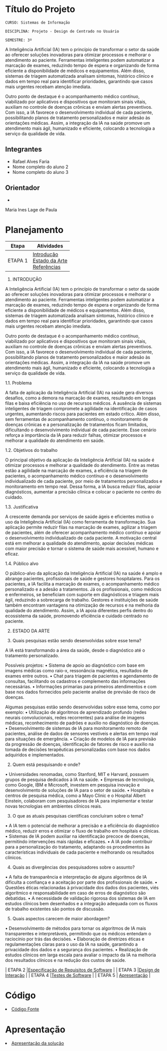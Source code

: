 # Título do Projeto

`CURSO: Sistemas de Informação`

`DISCIPLINA: Projeto - Design de Centrado no Usuário`

`SEMESTRE: 3º`

A Inteligência Artificial (IA) tem o princípio de transformar o setor da saúde ao oferecer soluções inovadoras para otimizar processos e melhorar o atendimento ao paciente. Ferramentas inteligentes podem automatizar a marcação de exames, reduzindo tempo de espera e organizando de forma eficiente a disponibilidade de médicos e equipamentos. Além disso, sistemas de triagem automatizada analisam sintomas, histórico clínico e dados em tempo real para identificar prioridades, garantindo que casos mais urgentes recebam atenção imediata.

Outro ponto de destaque é o acompanhamento médico contínuo, viabilizado por aplicativos e dispositivos que monitoram sinais vitais, auxiliam no controle de doenças crônicas e enviam alertas preventivos. Com isso, a IA favorece o desenvolvimento individual de cada paciente, possibilitando planos de tratamento personalizados e maior adesão às orientações médicas. Assim, a integração da IA na saúde promove um atendimento mais ágil, humanizado e eficiente, colocando a tecnologia a serviço da qualidade de vida.

## Integrantes

* Rafael Alves Faria
* Nome completo do aluno 2
* Nome completo do aluno 3


## Orientador

* 
Maria Ines Lage de Paula

# Planejamento

| Etapa         | Atividades |
|  :----:   | ----------- |
| ETAPA 1         |[Introdução](docs/introducao.md) <br> [Estado da Arte](docs/estado.md) <br> [Referências](docs/referencias.md) |
1. INTRODUÇÃO

A Inteligência Artificial (IA) tem o princípio de transformar o setor da saúde ao oferecer soluções inovadoras para otimizar processos e melhorar o atendimento ao paciente. Ferramentas inteligentes podem automatizar a marcação de exames, reduzindo tempo de espera e organizando de forma eficiente a disponibilidade de médicos e equipamentos. Além disso, sistemas de triagem automatizada analisam sintomas, histórico clínico e dados em tempo real para identificar prioridades, garantindo que casos mais urgentes recebam atenção imediata.

Outro ponto de destaque é o acompanhamento médico contínuo, viabilizado por aplicativos e dispositivos que monitoram sinais vitais, auxiliam no controle de doenças crônicas e enviam alertas preventivos. Com isso, a IA favorece o desenvolvimento individual de cada paciente, possibilitando planos de tratamento personalizados e maior adesão às orientações médicas. Assim, a integração da IA na saúde promove um atendimento mais ágil, humanizado e eficiente, colocando a tecnologia a serviço da qualidade de vida.

1.1. Problema

A falta de aplicação da Inteligência Artificial (IA) na saúde gera diversos desafios, como a demora na marcação de exames, resultando em longas filas e baixa eficiência no uso de recursos médicos. A ausência de sistemas inteligentes de triagem compromete a agilidade na identificação de casos urgentes, aumentando riscos para pacientes em estado crítico. Além disso, sem ferramentas de acompanhamento contínuo, o monitoramento de doenças crônicas e a personalização de tratamentos ficam limitados, dificultando o desenvolvimento individual de cada paciente. Esse cenário reforça a importância da IA para reduzir falhas, otimizar processos e melhorar a qualidade do atendimento em saúde.

1.2. Objetivos do trabalho

O principal objetivo da aplicação da Inteligência Artificial (IA) na saúde é otimizar processos e melhorar a qualidade do atendimento. Entre as metas estão a agilidade na marcação de exames, a eficiência na triagem de pacientes, o acompanhamento médico contínuo e o desenvolvimento individualizado de cada paciente, por meio de tratamentos personalizados e monitoramento em tempo real. Dessa forma, a IA busca reduzir filas, apoiar diagnósticos, aumentar a precisão clínica e colocar o paciente no centro do cuidado.

1.3. Justificativa

A crescente demanda por serviços de saúde ágeis e eficientes motiva o uso da Inteligência Artificial (IA) como ferramenta de transformação. Sua aplicação permite reduzir filas na marcação de exames, agilizar a triagem de pacientes, além de oferecer acompanhamento médico contínuo e apoiar o desenvolvimento individualizado de cada paciente. A motivação central está em melhorar a qualidade do atendimento, apoiar decisões médicas com maior precisão e tornar o sistema de saúde mais acessível, humano e eficaz.

1.4. Público alvo

O público-alvo da aplicação da Inteligência Artificial (IA) na saúde é amplo e abrange pacientes, profissionais de saúde e gestores hospitalares. Para os pacientes, a IA facilita a marcação de exames, o acompanhamento médico personalizado e a adesão a tratamentos. Já os profissionais, como médicos e enfermeiros, se beneficiam com suporte em diagnósticos e triagem mais ágil, reduzindo a sobrecarga de trabalho. Gestores e instituições de saúde também encontram vantagens na otimização de recursos e na melhoria da qualidade do atendimento. Assim, a IA apoia diferentes perfis dentro do ecossistema da saúde, promovendo eficiência e cuidado centrado no paciente.

2. ESTADO DA ARTE

1.	Quais pesquisas estão sendo desenvolvidas sobre esse tema?

A IA está transformando a área da saúde, desde o diagnóstico até o tratamento personalizado. 

Possíveis projetos: 
•	Sistema de apoio ao diagnóstico com base em imagens médicas como raio-x, ressonância magnética, resultados de exames entre outros. 
•	Chat para triagem de pacientes e agendamento de consultas, facilitando os cadastros e complemento das informações necessárias. 
•	Informações primarias para primeiros atendimentos e com base nos dados fornecidos pelo paciente analise de previsão de risco de doenças. 

Algumas pesquisas estão sendo desenvolvidas sobre esse tema, como por exemplo: 
•	Utilização de algoritmos de aprendizado profundo (redes neurais convolucionais, redes recorrentes) para análise de imagens médicas, reconhecimento de padrões e auxílio no diagnóstico de doenças. 
•	Desenvolvimento de sistemas de IA para monitoramento remoto de pacientes, análise de dados de sensores vestíveis e alertas em tempo real para situações de emergência. 
•	Criação de modelos de IA para previsão da progressão de doenças, identificação de fatores de risco e auxílio na tomada de decisões terapêuticas personalizadas com base nos dados adquiridos e implementados. 

2.	Quem está pesquisando e onde?

•	Universidades renomadas, como Stanford, MIT e Harvard, possuem grupos de pesquisa dedicados à IA na saúde. 
•	Empresas de tecnologia, como Google, IBM e Microsoft, investem em pesquisa inovação e desenvolvimento de soluções de IA para o setor de saúde. 
•	Hospitais e centros de pesquisa médica, como a Mayo Clinic e o Hospital Albert Einstein, colaboram com pesquisadores de IA para implementar e testar novas tecnologias em ambientes clínicos reais. 

3.	O que as atuais pesquisas científicas concluíram sobre o tema? 

•	A IA tem o potencial de melhorar a precisão e a eficiência do diagnóstico médico, reduzir erros e otimizar o fluxo de trabalho em hospitais e clínicas. 
•	Sistemas de IA podem auxiliar na identificação precoce de doenças, permitindo intervenções mais rápidas e eficazes. 
•	A IA pode contribuir para a personalização do tratamento, adaptando os procedimentos às características individuais de cada paciente e melhorando os resultados clínicos. 

4.	Quais as divergências dos pesquisadores sobre o assunto? 

•	A falta de transparência e interpretação de alguns algoritmos de IA dificulta a confiança e a aceitação por parte dos profissionais de saúde. 
•	Questões éticas relacionadas à privacidade dos dados dos pacientes, viés algorítmico e responsabilidade em caso de erros de diagnóstico são debatidas. 
•	A necessidade de validação rigorosa dos sistemas de IA em estudos clínicos bem desenhados e a integração adequada com os fluxos de trabalho existentes são pontos de discussão. 

5.	Quais aspectos carecem de maior abordagem?

•	Desenvolvimento de métodos para tornar os algoritmos de IA mais transparentes e interpretáveis, permitindo que os médicos entendam o raciocínio por trás das decisões. 
•	Elaboração de diretrizes éticas e regulamentações claras para o uso da IA na saúde, garantindo a privacidade dos dados e a segurança dos pacientes. 
•	Realização de estudos clínicos em larga escala para avaliar o impacto da IA na melhoria dos resultados clínicos e na redução dos custos de saúde. 

| ETAPA 2         |[Especificação de Requisitos de Software](docs/especificacao.md) |
| ETAPA 3         |[Design de Interação](docs/design.md) |
| ETAPA 4        |[Testes de Software](docs/testes.md) |
| ETAPA 5         | [Apresentação](docs/apresentacao.md) |


# Código

<li><a href="src/codigo.md"> Código Fonte</a></li>

# Apresentação

<li><a href="docs/apresentacao.md"> Apresentação da solução</a></li>
